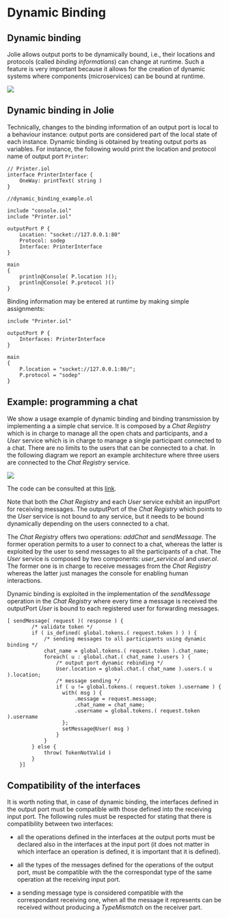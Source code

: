 # Dynamic Binding

## Dynamic binding

Jolie allows output ports to be dynamically bound, i.e., their locations and protocols \(called _binding informations_\) can change at runtime. Such a feature is very important because it allows for the creation of dynamic systems where components (microservices) can be bound at runtime.

![](../../.gitbook/assets/dynamicbinding.png)


## Dynamic binding in Jolie
Technically, changes to the binding information of an output port is local to a behaviour instance: output ports are considered part of the local state of each instance. Dynamic binding is obtained by treating output ports as variables. For instance, the following would print the location and protocol name of output port `Printer`:

```text
// Printer.iol
interface PrinterInterface {
    OneWay: printText( string )
}

//dynamic_binding_example.ol

include "console.iol"
include "Printer.iol"

outputPort P {
    Location: "socket://127.0.0.1:80"
    Protocol: sodep
    Interface: PrinterInterface
}

main
{
    println@Console( P.location )();
    println@Console( P.protocol )()
}
```

Binding information may be entered at runtime by making simple assignments:

```text
include "Printer.iol"

outputPort P {
    Interfaces: PrinterInterface
}

main
{
    P.location = "socket://127.0.0.1:80/";
    P.protocol = "sodep"
}
```


## Example: programming a chat
We show a usage example of dynamic binding and binding transmission by implementing a a simple chat service. It is composed by a *Chat Registry* which is in charge to manage all the open chats and participants, and a *User* service which is in charge to manage a single participant connected to a chat. There are no limits to the users that can be connected to a chat. In the following diagram we report an example architecture where three users are connected to the *Chat Registry* service.

![](../../.gitbook/assets/chat_example.png)

The code can be consulted at this [link](https://github.com/jolie/examples/tree/master/02_basics/8_dynamicbinding).

Note that both the *Chat Registry* and each *User* service exhibit an inputPort for receiving messages. The outputPort of the *Chat Registry* which points to the *User* service is not bound to any service, but it needs to be bound dynamically depending on the users connected to a chat.

The *Chat Registry* offers two operations: *addChat* and *sendMessage*. The former operation permits to a user to connect to a chat, whereas the latter is exploited by the user to send messages to all the participants of a chat. The *User* service is composed by two components: _user_service.ol_ and _user.ol_. The former one is in charge to receive messages from the *Chat Registry* whereas the latter just manages the console for enabling human interactions.

Dynamic binding is exploited in the implementation of the *sendMessage* operation in the *Chat Registry* where every time a message is received the outputPort *User* is bound to each registered user for forwarding messages.

```text
[ sendMessage( request )( response ) {
        /* validate token */
        if ( is_defined( global.tokens.( request.token ) ) ) {
            /* sending messages to all participants using dynamic binding */
            chat_name = global.tokens.( request.token ).chat_name;
            foreach( u : global.chat.( chat_name ).users ) {
                /* output port dynamic rebinding */
                User.location = global.chat.( chat_name ).users.( u ).location;
                /* message sending */
                if ( u != global.tokens.( request.token ).username ) {
                  with( msg ) {
                      .message = request.message;
                      .chat_name = chat_name;
                      .username = global.tokens.( request.token ).username
                  };
                  setMessage@User( msg )
                }
            }
        } else {
            throw( TokenNotValid )
        }
    }]
```


## Compatibility of the interfaces
It is worth noting that, in case of dynamic binding, the interfaces defined in the output port must be compatible with those defined into the  receiving input port. The following rules must be respected for stating that there is compatibility between two interfaces:

* all the operations defined in the interfaces at the output ports must be declared also in the interfaces at the input port (it does not matter in which interface an operation is defined, it is important that it is defined).

* all the types of the messages defined for the operations of the output port, must be compatible with the the correspondat type of the same operation at the receiving input port.

* a sending message type is considered compatible with the correspondant receiving one, when all the message it represents can be received without producing a *TypeMismatch* on the receiver part.
